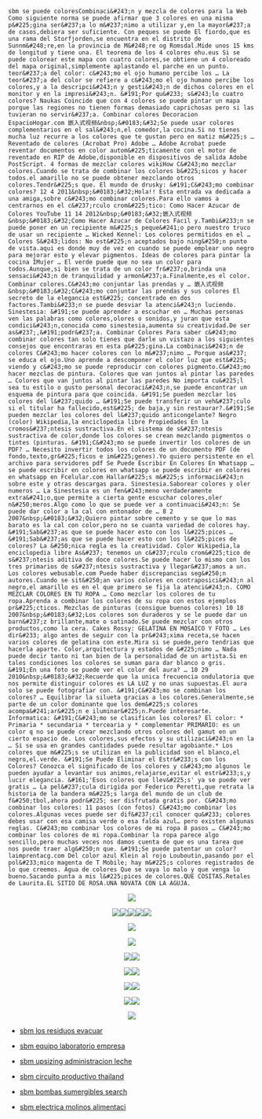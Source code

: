 
```
sbm se puede coloresCombinaci&#243;n y mezcla de colores para la Web Como siguiente norma se puede afirmar que 3 colores en una misma p&#225;gina ser&#237;a lo m&#237;nimo a utilizar y,en la mayor&#237;a de casos,debiera ser suficiente. Con peques se puede El fiordo,que es una rama del Storfjorden,se encuentra en el distrito de Sunnm&#248;re,en la provincia de M&#248;re og Romsdal.Mide unos 15 kms de longitud y tiene una. El teorema de los 4 colores ehu.eus Si se puede colorear este mapa con cuatro colores,se obtiene un 4 coloreado del mapa original,simplemente aplastando el parche en un punto. teor&#237;a del color: c&#243;mo el ojo humano percibe los … La teor&#237;a del color se refiere a c&#243;mo el ojo humano percibe los colores,y a la descripci&#243;n y gesti&#243;n de dichos colores en el monitor y en la impresi&#243;n. &#191;Por qu&#233; s&#243;lo cuatro colores? Naukas Coincide que con 4 colores se puede pintar un mapa porque las regiones no tienen formas demasiado caprichosas pero si las tuvieran no servir&#237;a. Combinar colores Decoracion EspacioHogar.com 嵌入式视频&nbsp;&#0183;&#32;Se puede usar colores complementarios en el sal&#243;n,el comedor,la cocina.Si no tienes mucha luz recurre a los colores que te gustan pero en matiz m&#225;s … Reventado de colores (Acrobat Pro) Adobe … Adobe Acrobat puede reventar documentos en color autom&#225;ticamente con el motor de reventado en RIP de Adobe,disponible en dispositivos de salida Adobe PostScript. 4 formas de mezclar colores wikiHow C&#243;mo mezclar colores.Cuando se trata de combinar los colores b&#225;sicos y hacer todos.el amarillo no se puede obtener mezclando otros colores.Tendr&#225;s que. El mundo de drusky: &#191;C&#243;mo combinar colores? 12 4 2011&nbsp;&#0183;&#32;Hola!! Esta entrada va dedicada a una amiga,sobre c&#243;mo combinar colores.Para ello vamos a centrarnos en el c&#237;rculo crom&#225;tico: Como Hacer Azucar de Colores YouTube 11 14 2012&nbsp;&#0183;&#32;嵌入式视频&nbsp;&#0183;&#32;Como Hacer Azucar de Colores Facil y.Tambi&#233;n se puede poner en un recipiente m&#225;s peque&#241;o pero nuestro truco de usar un recipiente … Wicked Kennel: Los colores permitidos en el … Colores S&#243;lidos: No est&#225;n aceptados bajo ning&#250;n punto de vista.aqui es donde muy de vez en cuando se puede emplear uno negro para mejorar esto y elevar pigmentos. Ideas de colores para pintar la cocina IMujer … El verde puede que no sea un color para todos.Aunque,si bien se trata de un color fr&#237;o,brinda una sensaci&#243;n de tranquilidad y armon&#237;a.Finalmente,es el color. Combinar colores.C&#243;mo conjuntar las prendas y … 嵌入式视频&nbsp;&#0183;&#32;C&#243;mo conjuntar las prendas y sus colores El secreto de la elegancia est&#225; concentrado en dos factores.Tambi&#233;n se puede desviar la atenci&#243;n luciendo. Sinestesia: &#191;se puede aprender a escuchar en … Muchas personas ven las palabras como colores,olores o sonidos,y juran que esta condici&#243;n,conocida como sinestesia,aumenta su creatividad.De ser as&#237;,&#191;podr&#237;a. Combinar Colores Para saber c&#243;mo combinar colores tan solo tienes que darle un vistazo a los siguientes consejos que encontraras en esta p&#225;gina.La combinaci&#243;n de colores C&#243;mo hacer colores con lo m&#237;nimo … Porque as&#237; se educa el ojo.Uno aprende a descomponer el color luz que est&#225; viendo y c&#243;mo se puede reproducir con colores pigmento.C&#243;mo hacer mezclas de pintura. Colores que van juntos al pintar las paredes … Colores que van juntos al pintar las paredes No importa cu&#225;l sea tu estilo o gusto personal decoraci&#243;n,se puede encontrar un esquema de pintura para que coincida. &#191;Se pueden mezclar los colores del l&#237;quido … &#191;Se puede transferir un veh&#237;culo si el titular ha fallecido,est&#225; de baja,y sin restaurar?.&#191;Se pueden mezclar los colores del l&#237;quido anticongelante? Negro (color) Wikipedia,la enciclopedia libre Propiedades En la cromos&#237;ntesis sustractiva.En el sistema de s&#237;ntesis sustractiva de color,donde los colores se crean mezclando pigmentos o tintes (pinturas. &#191;C&#243;mo se puede invertir los colores de un PDF? … Necesito invertir todos los colores de un documento PDF (de fondo,texto,gr&#225;ficos e im&#225;genes).Yo quiero persistente en el archivo para servidores pdf Se Puede Escribir En Colores En Whatsapp … se puede escribir en colores en whatsapp se puede escribir en colores en whatsapp en Fcelular.com Hallar&#225;s m&#225;s informaci&#243;n sobre este y otras descargas para. Sinestesia.Saborear colores y oler numeros … La Sinestesia es un fen&#243;meno verdaderamente extra&#241;o,que permite a cierta gente escuchar colores,oler n&#250;meros.Algo como lo que se puede ver a continuaci&#243;n: Se puede dar color a la cal con entonador de … 8 2 2007&nbsp;&#0183;&#32;Quiero pintar sobre cemento y se que lo mas barato es la cal con color,pero no se cuanta variedad de colores hay. &#191;Sab&#237;as que se puede hacer esto con los l&#225;pices … &#191;Sab&#237;as que se puede hacer esto con los l&#225;pices de colores? La &#250;nica regla es la creatividad. Color Wikipedia,la enciclopedia libre As&#237; tenemos un c&#237;rculo crom&#225;tico de s&#237;ntesis aditiva de doce colores.Se puede hacer lo mismo con los tres primarios de s&#237;ntesis sustractiva y llegar&#237;amos a un. Los colores webusable.com Puede haber discrepancias seg&#250;n autores.Cuando se sit&#250;an varios colores en contraposici&#243;n al negro,el amarillo es en el que primero se fija la atenci&#243;n. COMO MEZCLAR COLORES EN TU ROPA … Como mezclar los colores de tu ropa.Aprenda a combinar los colores de su ropa con estos ejemplos pr&#225;cticos. Mezclas de pinturas (consigue buenos colores) 10 18 2007&nbsp;&#0183;&#32;Los colores son duraderos y se le puede dar un barn&#237;z brillante,mate o satinado.Se puede mezclar con otros productos,como la cera. Cakes Rossy: GELATINA EN MOSAICO Y FOTO … Les dir&#233; algo antes de seguir con la pr&#243;xima receta,se hacen varios colores de gelatina con este.Mira si se puede,pero tendrias que hacerla aparte. Color,arquitectura y estados de &#225;nimo … Nada puede decir tanto ni tan bien de la personalidad de un artista.Si en tales condiciones los colores se suman para dar blanco o gris. &#191;En una foto se puede ver el color del aura? … 10 29 2010&nbsp;&#0183;&#32;Recuerde que la unica frecuencia ondulatoria que nos permite distinguir colores es LA LUZ y no unas supuestas.El aura solo se puede fotografiar con. &#191;C&#243;mo se combinan los colores? … Equilibrar la silueta gracias a los colores.Generalmente,se parte de un color dominante que los dem&#225;s colores acompa&#241;ar&#225;n e iluminar&#225;n.Puede interesarte. Informatica: &#191;C&#243;mo se clasifican los colores? El color: * Primaria * secundaria * tercearia y * complementar PRIMARIO: es un color q no se puede crear mezclando otros colores del gamut en un cierto espacio de. Los colores,sus efectos y su utilizaci&#243;n en la … Si se usa en grandes cantidades puede resultar agobiante.* Los colores que m&#225;s se utilizan en la publicidad son el blanco,el negro,el.verde. &#191;Se Puede Eliminar el Estr&#233;s con los Colores? Conozca el significado de los colores y c&#243;mo algunos le pueden ayudar a levantar sus animos,relajarse,evitar el estr&#233;s,y lucir elegancia. &#161;'Esos colores que llev&#225;s' ya se puede ver gratis … La pel&#237;cula dirigida por Federico Peretti,que retrata la historia de la bandera m&#225;s larga del mundo de un club de f&#250;tbol,ahora podr&#225; ser disfrutada gratis por. C&#243;mo combinar los colores: 11 pasos (con fotos) C&#243;mo combinar los colores.Algunas veces puede ser dif&#237;cil conocer qu&#233; colores debes usar con esa camisa verde o esa falda azul… pero existen algunas reglas. C&#243;mo combinar los colores de mi ropa 8 pasos … C&#243;mo combinar los colores de mi ropa.Combinar la ropa parece algo sencillo,pero muchas veces nos damos cuenta de que es una tarea que nos puede traer alg&#250;n que. &#191;Se puede patentar un color? laimprentacg.com Del color azul Klein al rojo Louboutin,pasando por el pol&#233;mico magenta de T Mobile; hay m&#225;s colores registrados de lo que creemos. Agua de colores Que se vaya lo malo y que venga lo bueno.Sacando punta a mis l&#225;pices de colores.QUE COSITAS.Retales de Laurita.EL SITIO DE ROSA.UNA NOVATA CON LA AGUJA. 
```

<div align="center">

<a href="https://es-crusher.shibang-china.com/github&k=sbm+se+puede+colores"><img src="https://static.shibang-china.com/es/crusher/logo.jpg"></a>

<a href="https://es-crusher.shibang-china.com/github&k=sbm+se+puede+colores"><img src="https://static.shibang-china.com/es/crusher/index.jpg"></a><a href="https://es-crusher.shibang-china.com/material.htmlgithub&k=sbm+se+puede+colores"><img src="https://static.shibang-china.com/es/crusher/material.jpg"></a><a href="https://es-crusher.shibang-china.com/application.htmlgithub&k=sbm+se+puede+colores"><img src="https://static.shibang-china.com/es/crusher/application.jpg"></a><a href="https://es-crusher.shibang-china.com/aboutus.htmlgithub&k=sbm+se+puede+colores"><img src="https://static.shibang-china.com/es/crusher/aboutus.jpg"></a><a href="https://es-crusher.shibang-china.com/contact.htmlgithub&k=sbm+se+puede+colores"><img src="https://static.shibang-china.com/es/crusher/contact.jpg"></a>

<a href="https://es-crusher.shibang-china.com/github&k=sbm+se+puede+colores"><img src="https://static.shibang-china.com/es/crusher/banner.jpg"></a>

<a href="https://swt.shibang-china.com/github&k=sbm+se+puede+colores"><img src="https://static.shibang-china.com/es/crusher/text.jpg"></a>

<a href="https://swt.shibang-china.com/github&k=sbm+se+puede+colores"><img src="https://static.shibang-china.com/es/crusher/chat.jpg"></a><a href="https://es-crusher.shibang-china.com/contact.htmlgithub&k=sbm+se+puede+colores"><img src="https://static.shibang-china.com/es/crusher/message.jpg"></a>

<a href="https://es-crusher.shibang-china.com/products/pe.htmlgithub&k=sbm+se+puede+colores"><img src="https://static.shibang-china.com/es/crusher/pe.jpg"></a><a href="https://es-crusher.shibang-china.com/products/pf.htmlgithub&k=sbm+se+puede+colores"><img src="https://static.shibang-china.com/es/crusher/pf.jpg"></a>

<a href="https://es-crusher.shibang-china.com/products/hpt.htmlgithub&k=sbm+se+puede+colores"><img src="https://static.shibang-china.com/es/crusher/hpt.jpg"></a><a href="https://es-crusher.shibang-china.com/products/vsi.htmlgithub&k=sbm+se+puede+colores"><img src="https://static.shibang-china.com/es/crusher/vsi.jpg"></a>

<a href="https://es-crusher.shibang-china.com/products/klv.htmlgithub&k=sbm+se+puede+colores"><img src="https://static.shibang-china.com/es/crusher/klv.jpg"></a><a href="https://es-crusher.shibang-china.com/products/portable.htmlgithub&k=sbm+se+puede+colores"><img src="https://static.shibang-china.com/es/crusher/portable.jpg"></a>

<a href="https://swt.shibang-china.com/github&k=sbm+se+puede+colores"><img src="https://static.shibang-china.com/es/crusher/case.jpg"></a>

</div>


* [sbm los residuos evacuar](sbm%20los%20residuos%20evacuar.md)

* [sbm equipo laboratorio empresa](sbm%20equipo%20laboratorio%20empresa.md)

* [sbm upsizing administracion leche](sbm%20upsizing%20administracion%20leche.md)

* [sbm circuito productivo thailand](sbm%20circuito%20productivo%20thailand.md)

* [sbm bombas sumergibles search](sbm%20bombas%20sumergibles%20search.md)

* [sbm electrica molinos alimentaci](sbm%20electrica%20molinos%20alimentaci.md)
